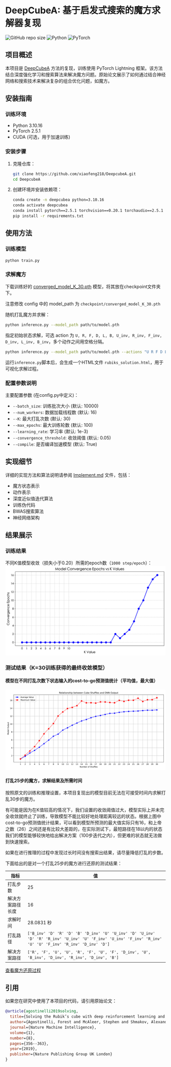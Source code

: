 # DeepCubeA: 基于启发式搜索的魔方求解器复现

![GitHub repo size](https://img.shields.io/github/repo-size/xiaofeng218/DeepcubeA)
![Python](https://img.shields.io/badge/python-3.10%2B-blue)
![PyTorch](https://img.shields.io/badge/pytorch-2.0%2B-orange)

## 项目概述

本项目是 [DeepCubeA](https://cse.sc.edu/~foresta/assets/files/SolvingTheRubiksCubeWithDeepReinforcementLearningAndSearch_Final.pdf) 方法的复现，训练使用 PyTorch Lightning 框架。该方法结合深度强化学习和搜索算法来解决魔方问题。原始论文展示了如何通过结合神经网络和搜索技术来解决复杂的组合优化问题，如魔方。

## 安装指南

### 训练环境

- Python 3.10.16
- PyTorch 2.5.1
- CUDA (可选，用于加速训练)

### 安装步骤

1. 克隆仓库：

   ```bash
   git clone https://github.com/xiaofeng218/DeepcubeA.git
   cd DeepcubeA
   ```

2. 创建环境并安装依赖项：

   ```bash
   conda create -n deepcubea python=3.10.16
   conda activate deepcubea
   conda install pytorch==2.5.1 torchvision==0.20.1 torchaudio==2.5.1 pytorch-cuda=12.1 -c pytorch -c nvidia
   pip install -r requirements.txt
   ```

## 使用方法

### 训练模型

```bash
python train.py
```

### 求解魔方

下载训练好的 [converged_model_K_30.pth](https://drive.google.com/file/d/1eb1SCPS4v-6LkPokrgWh0xfh6GcV_F_a/view?usp=drive_link) 模型，将其放在checkpoint文件夹下。

注意修改 config 中的 model_path 为 `checkpoint/converged_model_K_30.pth`

随机打乱魔方并求解：

```bash
python inference.py --model_path path/to/model.pth
```

指定初始状态求解，可选 action 为 `U, R, F, D, L, B, U_inv, R_inv, F_inv, D_inv, L_inv, B_inv`，多个动作之间用空格分隔。

```bash
python inference.py --model_path path/to/model.pth --actions "U R F D L_inv B_inv"
```

运行`inference.py`脚本后，会生成一个HTML文件 `rubiks_solution.html`，用于可视化求解过程。

### 配置参数说明

主要配置参数 (在config.py中定义)：

- `--batch_size`: 训练批次大小 (默认: 10000)
- `--num_workers`: 数据加载线程数 (默认: 16)
- `--K`: 最大打乱次数 (默认: 30)
- `--max_epochs`: 最大训练轮数 (默认: 100)
- `--learning_rate`: 学习率 (默认: 1e-3)
- `--convergence_threshold`: 收敛阈值 (默认: 0.05)
- `--compile`: 是否编译加速模型 (默认: True)

## 实现细节

详细的实现方法和算法说明请参阅 [Implement.md](Implement.md) 文件，包括：

- 魔方状态表示
- 动作表示
- 深度近似值迭代算法
- 训练伪代码
- BWAS搜索算法
- 神经网络架构

## 结果展示

### 训练结果

不同K值模型收敛（损失小于0.20）所需的epoch数（`1000 step/epoch`）：
  ![k_convergence_epochs](assets/k_convergence_epochs.png)

### 测试结果（K=30训练获得的最终收敛模型）

#### 模型在不同打乱次数下状态输入的cost-to-go预测值统计（平均值，最大值）

  ![model_output](assets/model_output_vs_shuffles.png)

#### 打乱25步的魔方，求解结果及所需时间

按照原文的训练和推理设置，本项目复现出的模型目前无法在可接受时间内求解打乱30步的魔方。

有可能是因为在K值较高的情况下，我们设置的收敛阈值过大，模型实际上并未完全收敛就终止了训练，导致模型不能比较好地处理距离较远的状态。根据上图中cost-to-go预测值统计结果，可以看到模型所预测的最大值实际只有16，和上帝之数（26）之间还是有比较大差距的，在实际测试下，最短路径在18以内的状态我们的模型能够较快地给出解决方案（100步迭代之内），但更难的状态就无法做到快速搜索。

如果在进行推理的过程中发现过长时间没有搜索出结果，请尽量降低打乱的步数。

下面给出的是对一个打乱25步的魔方进行还原的测试结果：

| 指标 | 值 |
| --- | --- |
| 打乱步数 | 25 |
| 解决方案路径长度 | 16 |
| 求解时间 | 28.0831 秒 |
| 打乱路径 | `['B_inv' 'D' 'R' 'D' 'B' 'D_inv' 'U' 'U_inv' 'D' 'U_inv' 'D' 'R' 'R_inv' 'U_inv' 'U' 'F_inv' 'U_inv' 'F_inv' 'R_inv' 'U' 'U' 'F_inv' 'R_inv' 'D_inv' 'D']` |
| 解决方案路径 | `['R', 'F', 'U', 'U', 'R', 'F', 'U', 'F', 'D_inv', 'U', 'B_inv', 'D_inv', 'R_inv', 'D_inv', 'B']` |

[查看魔方还原过程](https://xiaofeng218.github.io/DeepcubeA/assets/rubiks_solution.html)

## 引用

如果您在研究中使用了本项目的代码，请引用原始论文：

```bibtex
@article{agostinelli2019solving,
  title={Solving the Rubik’s cube with deep reinforcement learning and search},
  author={Agostinelli, Forest and McAleer, Stephen and Shmakov, Alexander and Baldi, Pierre},
  journal={Nature Machine Intelligence},
  volume={1},
  number={8},
  pages={356--363},
  year={2019},
  publisher={Nature Publishing Group UK London}
}
```

